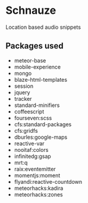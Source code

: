 # Schnauze

Location based audio snippets


## Packages used

- meteor-base
- mobile-experience
- mongo
- blaze-html-templates
- session
- jquery
- tracker
- standard-minifiers
- coffeescript
- fourseven:scss
- cfs:standard-packages
- cfs:gridfs
- dburles:google-maps
- reactive-var
- nooitaf:colors
- infinitedg:gsap
- mrt:q
- raix:eventemitter
- momentjs:moment
- flyandi:reactive-countdown
- meteorhacks:kadira
- meteorhacks:zones